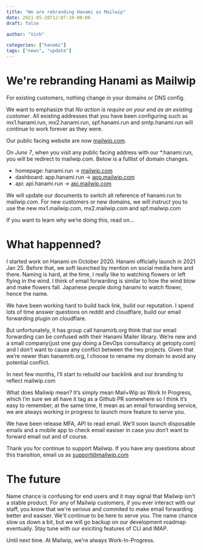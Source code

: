 ```yaml
---
title: "We are rebranding Hanami as Mailwip"
date: 2021-05-28T12:07:34-08:00
draft: false

author: "Vinh"

categories: ["hanami"]
tags: ["news", "update"]
---
```


# We're rebranding Hanami as Mailwip

For existing customers, nothing change in your domains or DNS config.

We want to emphasize that *No action is require on your end as an existing customer*. All existing addresses that you have been configuring such as mx1.hanami.run,
mx2.hanami.run, spf.hanami.run and smtp.hanami.run will continue to work
forever as they were.

Our public facing website are now [mailwip.com](https://mailwip.com).

On *June 7*, when you visit any public facing address with our
*.hanami.run, you will be redirect to mailwip.com. Below is a fulllist
of domain changes.

- homepage: hanami.run -> [mailwip.com](https://mailwip.com)
- dashboard: app.hanami.run -> [app.mailwip.com](https://mailwip.com)
- api: api.hanami.run -> [api.mailwip.com](https://api.mailwip.com)

We will update our documents to switch all reference of hanami.run to mailwip.com. For new customers or new domains, we will instruct you to use the new mx1.mailwip.com, mx2.mailwip.com and spf.mailwip.com

If you want to learn why we’re doing this, read on…

# What happenned?

I started work on Hanami on October 2020. Hanami officially launch in 2021 Jan 25. Before that, we soft launched by mention on social media here and there. Naming is hard, at the time, I really like to watching flowers or left flying in the wind. I think of email forwarding is similar to how the wind blow and make flowers fall. Japanese people doing hanami to watch flower, hence the name.

We have been working hard to build back link, build our reputation. I spend lots of time answer questions on reddit and cloudflare, build our email forwarding plugin on cloudflare.

But unfortunately, it has group call hanamirb.org think that our email forwarding can be confused with their Hanami Mailer library. We’re new and a small company(just one guy doing a DevOps consultancy at getopty.com) and I don’t want to cause any conflict between the two projects. Given that we’re newer than hanamirb.org, I choose to rename my domain to avoid any potential conflict.

In next few months, I’ll start to rebuild our backlink and our branding to reflect mailwip.com

What does Mailwip mean? It’s simply mean Mail+Wip as Work In Progress, which I’m sure we all have it tag as a Github PR somewhere so I think it’s easy to remember, at the same time, It mean as an email forwarding service, we are always working in progress to launch more feature to serve you.

We have been release MFA, API to read email. We’ll soon launch disposable emails and a mobile app to check email easiser in case you don’t want to forward email out and of course.

Thank you for continue to support Mailwip. If you have any questions about this transition, email us as support@mailwip.com

# The future

Name chance is confusing for end users and it may signal that Mailwip
isn't a stable product. For any of Mailwip customers, if you ever
interact with our staff, you know that we're serious and commited to
make email forwarding better and easiser. We'll continue to be here to
serve you. The name chance slow us down a bit, but we will go backup on
our development roadmap eventually. Stay tune with our exiciting
features of CLI and IMAP.

Until next time. At Mailwip, we're always Work-In-Progress.
